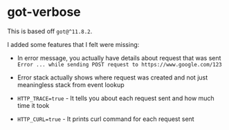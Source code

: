 # got-verbose

This is based off `got@^11.8.2`. 

I added some features that I felt were missing:

 - In error message, you actually have details about request that was sent `Error ... while sending POST request to https://www.google.com/123`

 - Error stack actually shows where request was created and not just meaningless stack from event lookup

 - `HTTP_TRACE=true` - It tells you about each request sent and how much time it took

 - `HTTP_CURL=true` - It prints curl command for each request sent

